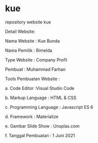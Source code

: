 # kue

repository website kue

Detail Website:

Nama Website : Kue Bunda

Nama Pemilik : Rimelda

Type Website : Company Profil

Pembuat : Muhammad Farhan

Tools Pembuatan Website :

a. Code Editor :Visual Studio Code

b. Markup Language : HTML & CSS

c. Programming Language : Javascript ES 6

d. Framework : Materialize

e. Gambar Slide Show : Unsplas.com

f. Tanggal Pembuatan : 1 Juni 2021
